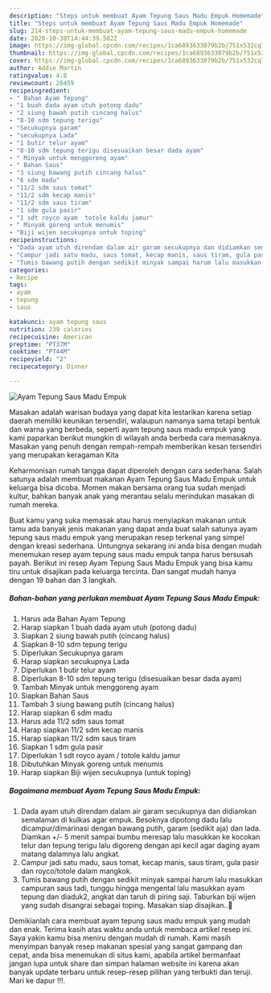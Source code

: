 ```yaml
---
description: "Steps untuk membuat Ayam Tepung Saus Madu Empuk Homemade"
title: "Steps untuk membuat Ayam Tepung Saus Madu Empuk Homemade"
slug: 214-steps-untuk-membuat-ayam-tepung-saus-madu-empuk-homemade
date: 2020-10-30T14:44:39.502Z
image: https://img-global.cpcdn.com/recipes/1ca6893633079b2b/751x532cq70/ayam-tepung-saus-madu-empuk-foto-resep-utama.jpg
thumbnail: https://img-global.cpcdn.com/recipes/1ca6893633079b2b/751x532cq70/ayam-tepung-saus-madu-empuk-foto-resep-utama.jpg
cover: https://img-global.cpcdn.com/recipes/1ca6893633079b2b/751x532cq70/ayam-tepung-saus-madu-empuk-foto-resep-utama.jpg
author: Addie Martin
ratingvalue: 4.8
reviewcount: 28459
recipeingredient:
- " Bahan Ayam Tepung"
- "1 buah dada ayam utuh potong dadu"
- "2 siung bawah putih cincang halus"
- "8-10 sdm tepung terigu"
- "Secukupnya garam"
- "secukupnya Lada"
- "1 butir telur ayam"
- "8-10 sdm tepung terigu disesuaikan besar dada ayam"
- " Minyak untuk menggoreng ayam"
- " Bahan Saus"
- "3 siung bawang putih cincang halus"
- "6 sdm madu"
- "11/2 sdm saus tomat"
- "11/2 sdm kecap manis"
- "11/2 sdm saus tiram"
- "1 sdm gula pasir"
- "1 sdt royco ayam  totole kaldu jamur"
- " Minyak goreng untuk menumis"
- "Biji wijen secukupnya untuk toping"
recipeinstructions:
- "Dada ayam utuh direndam dalam air garam secukupnya dan didiamkan semalaman di kulkas agar empuk. Besoknya dipotong dadu lalu dicampur/dimarinasi dengan bawang putih, garam (sedikit aja) dan lada. Diamkan +/- 5 menit sampai bumbu meresap lalu masukkan ke kocokan telur dan tepung terigu lalu digoreng dengan api kecil agar daging ayam matang dalamnya lalu angkat."
- "Campur jadi satu madu, saus tomat, kecap manis, saus tiram, gula pasir dan royco/totole dalam mangkok."
- "Tumis bawang putih dengan sedikit minyak sampai harum lalu masukkan campuran saus tadi, tunggu hingga mengental lalu masukkan ayam tepung dan diaduk2, angkat dan taruh di piring saji. Taburkan biji wijen yang sudah disangrai sebagai toping. Masakan siap disajikan..🤗"
categories:
- Recipe
tags:
- ayam
- tepung
- saus

katakunci: ayam tepung saus 
nutrition: 239 calories
recipecuisine: American
preptime: "PT37M"
cooktime: "PT44M"
recipeyield: "2"
recipecategory: Dinner

---
```



![Ayam Tepung Saus Madu Empuk](https://img-global.cpcdn.com/recipes/1ca6893633079b2b/751x532cq70/ayam-tepung-saus-madu-empuk-foto-resep-utama.jpg)

Masakan adalah warisan budaya yang dapat kita lestarikan karena setiap daerah memiliki keunikan tersendiri, walaupun namanya sama tetapi bentuk dan warna yang berbeda, seperti ayam tepung saus madu empuk yang kami paparkan berikut mungkin di wilayah anda berbeda cara memasaknya. Masakan yang penuh dengan rempah-rempah memberikan kesan tersendiri yang merupakan keragaman Kita

Keharmonisan rumah tangga dapat diperoleh dengan cara sederhana. Salah satunya adalah membuat makanan Ayam Tepung Saus Madu Empuk untuk keluarga bisa dicoba. Momen makan bersama orang tua sudah menjadi kultur, bahkan banyak anak yang merantau selalu merindukan masakan di rumah mereka.



Buat kamu yang suka memasak atau harus menyiapkan makanan untuk tamu ada banyak jenis makanan yang dapat anda buat salah satunya ayam tepung saus madu empuk yang merupakan resep terkenal yang simpel dengan kreasi sederhana. Untungnya sekarang ini anda bisa dengan mudah menemukan resep ayam tepung saus madu empuk tanpa harus bersusah payah.
Berikut ini resep Ayam Tepung Saus Madu Empuk yang bisa kamu tiru untuk disajikan pada keluarga tercinta. Dan sangat mudah hanya dengan 19 bahan dan 3 langkah.


<!--inarticleads1-->

##### Bahan-bahan yang perlukan membuat Ayam Tepung Saus Madu Empuk:

1. Harus ada  Bahan Ayam Tepung
1. Harap siapkan 1 buah dada ayam utuh (potong dadu)
1. Siapkan 2 siung bawah putih (cincang halus)
1. Siapkan 8-10 sdm tepung terigu
1. Diperlukan Secukupnya garam
1. Harap siapkan secukupnya Lada
1. Diperlukan 1 butir telur ayam
1. Diperlukan 8-10 sdm tepung terigu (disesuaikan besar dada ayam)
1. Tambah  Minyak untuk menggoreng ayam
1. Siapkan  Bahan Saus
1. Tambah 3 siung bawang putih (cincang halus)
1. Harap siapkan 6 sdm madu
1. Harus ada 11/2 sdm saus tomat
1. Harap siapkan 11/2 sdm kecap manis
1. Harap siapkan 11/2 sdm saus tiram
1. Siapkan 1 sdm gula pasir
1. Diperlukan 1 sdt royco ayam / totole kaldu jamur
1. Dibutuhkan  Minyak goreng untuk menumis
1. Harap siapkan Biji wijen secukupnya (untuk toping)




<!--inarticleads2-->

##### Bagaimana membuat  Ayam Tepung Saus Madu Empuk:

1. Dada ayam utuh direndam dalam air garam secukupnya dan didiamkan semalaman di kulkas agar empuk. Besoknya dipotong dadu lalu dicampur/dimarinasi dengan bawang putih, garam (sedikit aja) dan lada. Diamkan +/- 5 menit sampai bumbu meresap lalu masukkan ke kocokan telur dan tepung terigu lalu digoreng dengan api kecil agar daging ayam matang dalamnya lalu angkat.
1. Campur jadi satu madu, saus tomat, kecap manis, saus tiram, gula pasir dan royco/totole dalam mangkok.
1. Tumis bawang putih dengan sedikit minyak sampai harum lalu masukkan campuran saus tadi, tunggu hingga mengental lalu masukkan ayam tepung dan diaduk2, angkat dan taruh di piring saji. Taburkan biji wijen yang sudah disangrai sebagai toping. Masakan siap disajikan..🤗




Demikianlah cara membuat ayam tepung saus madu empuk yang mudah dan enak. Terima kasih atas waktu anda untuk membaca artikel resep ini. Saya yakin kamu bisa meniru dengan mudah di rumah. Kami masih menyimpan banyak resep makanan spesial yang sangat gampang dan cepat, anda bisa menemukan di situs kami, apabila artikel bermanfaat jangan lupa untuk share dan simpan halaman website ini karena akan banyak update terbaru untuk resep-resep pilihan yang terbukti dan teruji. Mari ke dapur !!!. 
